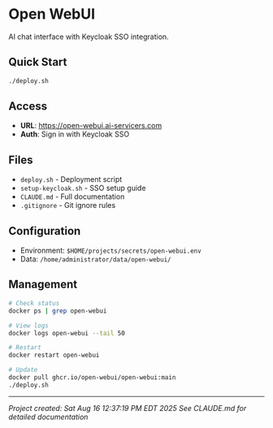 # Open WebUI

AI chat interface with Keycloak SSO integration.

## Quick Start

```bash
./deploy.sh
```

## Access
- **URL**: https://open-webui.ai-servicers.com
- **Auth**: Sign in with Keycloak SSO

## Files
- `deploy.sh` - Deployment script
- `setup-keycloak.sh` - SSO setup guide
- `CLAUDE.md` - Full documentation
- `.gitignore` - Git ignore rules

## Configuration
- Environment: `$HOME/projects/secrets/open-webui.env`
- Data: `/home/administrator/data/open-webui/`

## Management

```bash
# Check status
docker ps | grep open-webui

# View logs
docker logs open-webui --tail 50

# Restart
docker restart open-webui

# Update
docker pull ghcr.io/open-webui/open-webui:main
./deploy.sh
```

---
*Project created: Sat Aug 16 12:37:19 PM EDT 2025*
*See CLAUDE.md for detailed documentation*